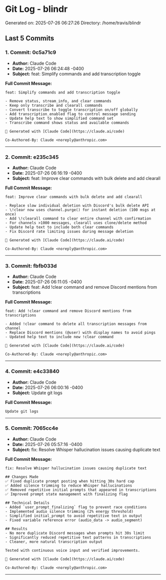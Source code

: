 # Git Log - blindr

Generated on: 2025-07-26 06:27:26
Directory: /home/travis/blindr

## Last 5 Commits

### 1. Commit: 0c5a71c9

- **Author:** Claude Code
- **Date:** 2025-07-26 06:24:48 -0400
- **Subject:** feat: Simplify commands and add transcription toggle

**Full Commit Message:**
```
feat: Simplify commands and add transcription toggle

- Remove status, stream_info, and clear commands
- Keep only transcribe and clearall commands
- Convert transcribe to toggle transcription on/off globally
- Add transcription_enabled flag to control message sending
- Update help text to show simplified command set
- Transcribe command shows status and available commands

🤖 Generated with [Claude Code](https://claude.ai/code)

Co-Authored-By: Claude <noreply@anthropic.com>
```

---

### 2. Commit: e235c345

- **Author:** Claude Code
- **Date:** 2025-07-26 06:16:19 -0400
- **Subject:** feat: Improve clear commands with bulk delete and add clearall

**Full Commit Message:**
```
feat: Improve clear commands with bulk delete and add clearall

- Replace slow individual deletion with Discord's bulk delete API
- \!clear now uses channel.purge() for instant deletion (100 msgs at once)
- Add \!clearall command to clear entire channel with confirmation
- For channels >1000 messages, clearall uses clone/delete method
- Update help text to include both clear commands
- Fix Discord rate limiting issues during message deletion

🤖 Generated with [Claude Code](https://claude.ai/code)

Co-Authored-By: Claude <noreply@anthropic.com>
```

---

### 3. Commit: fbfb033d

- **Author:** Claude Code
- **Date:** 2025-07-26 06:11:05 -0400
- **Subject:** feat: Add !clear command and remove Discord mentions from transcriptions

**Full Commit Message:**
```
feat: Add !clear command and remove Discord mentions from transcriptions

- Added !clear command to delete all transcription messages from channel
- Replace Discord mentions (@user) with display names to avoid pings
- Updated help text to include new !clear command

🤖 Generated with [Claude Code](https://claude.ai/code)

Co-Authored-By: Claude <noreply@anthropic.com>
```

---

### 4. Commit: e4c33840

- **Author:** Claude Code
- **Date:** 2025-07-26 06:00:16 -0400
- **Subject:** Update git logs

**Full Commit Message:**
```
Update git logs
```

---

### 5. Commit: 7065cc4e

- **Author:** Claude Code
- **Date:** 2025-07-26 05:57:16 -0400
- **Subject:** fix: Resolve Whisper hallucination issues causing duplicate text

**Full Commit Message:**
```
fix: Resolve Whisper hallucination issues causing duplicate text

## Changes Made
✅ Fixed duplicate prompt posting when hitting 30s hard cap
✅ Added silence trimming to reduce Whisper hallucinations
✅ Removed repetitive initial prompts that appeared in transcriptions
✅ Improved prompt state management with finalizing flag

## Technical Details
- Added `user_prompt_finalizing` flag to prevent race conditions
- Implemented audio silence trimming (2% energy threshold)
- Simplified initial_prompt to avoid repetitive text in output
- Fixed variable reference error (audio_data -> audio_segment)

## Results
- No more duplicate Discord messages when prompts hit 30s limit
- Significantly reduced repetitive text patterns in transcriptions
- Cleaner, more natural transcription output

Tested with continuous voice input and verified improvements.

🤖 Generated with [Claude Code](https://claude.ai/code)

Co-Authored-By: Claude <noreply@anthropic.com>
```

---

